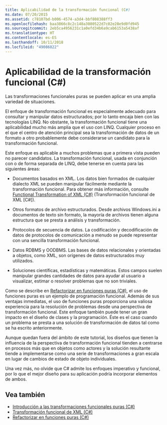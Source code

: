 ```yaml
---
title: Aplicabilidad de la transformación funcional (C#)
ms.date: 07/20/2015
ms.assetid: c78107bd-b006-4574-a3d4-bbf808388ff3
ms.openlocfilehash: baa3866c8c2c148a3080522d7c02e28e9d0fd945
ms.sourcegitcommit: 2eb5ca4956231c1a0efd34b6a9cab6153a5438af
ms.translationtype: HT
ms.contentlocale: es-ES
ms.lasthandoff: 10/11/2018
ms.locfileid: "49086822"
---
```

# <a name="applicability-of-functional-transformation-c"></a>Aplicabilidad de la transformación funcional (C#)
Las transformaciones funcionales puras se pueden aplicar en una amplia variedad de situaciones.  
  
 El enfoque de transformación funcional es especialmente adecuado para consultar y manipular datos estructurados; por lo tanto encaja bien con las tecnologías LINQ. No obstante, la transformación funcional tiene una aplicabilidad mucho más amplia que el uso con LINQ. Cualquier proceso en el que el centro de atención principal sea la transformación de datos de un formato a otro probablemente debe considerarse un candidato para la transformación funcional.  
  
 Este enfoque es aplicable a muchos problemas que a primera vista pueden no parecer candidatos. La transformación funcional, usada en conjunción con o de forma separada de LINQ, debe tenerse en cuenta para las siguientes áreas:  
  
-   Documentos basados en XML. Los datos bien formados de cualquier dialecto XML se pueden manipular fácilmente mediante la transformación funcional. Para obtener más información, consulte [Functional Transformation of XML (C#)](../../../../csharp/programming-guide/concepts/linq/functional-transformation-of-xml.md) (Transformación funcional de XML [C#]).  
  
-   Otros formatos de archivo estructurados. Desde archivos Windows.ini a documentos de texto sin formato, la mayoría de archivos tienen alguna estructura que se presta a análisis y transformación.  
  
-   Protocolos de secuencia de datos. La codificación y decodificación de datos de protocolos de comunicación a menudo se puede representar con una sencilla transformación funcional.  
  
-   Datos RDBMS y OODBMS. Las bases de datos relacionales y orientadas a objetos, como XML, son orígenes de datos estructurados muy utilizados.  
  
-   Soluciones científicas, estadísticas y matemáticas. Estos campos suelen manipular grandes cantidades de datos para ayudar al usuario a visualizar, estimar o resolver problemas que no son triviales.  
  
 Como se describe en [Refactorizar en funciones puras (C#)](../../../../csharp/programming-guide/concepts/linq/refactoring-into-pure-functions.md), el uso de funciones puras es un ejemplo de programación funcional. Además de sus ventajas inmediatas, el uso de funciones puras proporciona una valiosa experiencia para la resolución de problemas desde una perspectiva de transformación funcional. Este enfoque también puede tener un gran impacto en el diseño de clases y la programación. Éste es el caso cuando un problema se presta a una solución de transformación de datos tal como se ha escrito anteriormente.  
  
 Aunque quedan fuera del ámbito de este tutorial, los diseños que tienen la influencia de la perspectiva de transformación funcional tienden a centrarse en procesos más que en objetos como actores y la solución resultante tiende a implementarse como una serie de transformaciones a gran escala en lugar de cambios de estado de objeto individuales.  
  
 Una vez más, no olvide que C# admite los enfoques imperativo y funcional, por lo que el mejor diseño para su aplicación podría incorporar elementos de ambos.  
  
## <a name="see-also"></a>Vea también

- [Introducción a las transformaciones funcionales puras (C#)](../../../../csharp/programming-guide/concepts/linq/introduction-to-pure-functional-transformations.md)  
- [Transformación funcional de XML (C#)](../../../../csharp/programming-guide/concepts/linq/functional-transformation-of-xml.md)  
- [Refactorizar en funciones puras (C#)](../../../../csharp/programming-guide/concepts/linq/refactoring-into-pure-functions.md)
